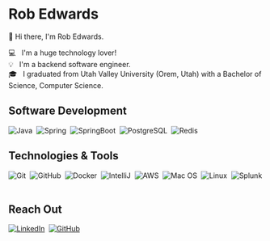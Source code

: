 # Rob Edwards
👋 Hi there, I'm Rob Edwards.

💻 &nbsp; I'm a huge technology lover!\
💡 &nbsp; I'm a backend software engineer.\
🎓 &nbsp; I graduated from Utah Valley University (Orem, Utah) with a Bachelor of Science, Computer Science.

## Software Development

![Java](https://img.shields.io/badge/Java-black?logo=Java&style=flat-square)&nbsp;
![Spring](https://img.shields.io/badge/Spring-black?logo=Spring&style=flat-square)&nbsp;
![SpringBoot](https://img.shields.io/badge/SpringBoot-black?logo=SpringBoot&style=flat-square)&nbsp;
![PostgreSQL](https://img.shields.io/badge/PostgreSql-black?logo=postgresql&style=flat-square)&nbsp;
![Redis](https://img.shields.io/badge/Redis-black?logo=Redis&style=flat-square)

## Technologies & Tools
![Git](https://img.shields.io/badge/Git-black?style=flat-square&logo=git)&nbsp;
![GitHub](https://img.shields.io/badge/-GitHub-181717?style=flat-square&logo=github)&nbsp;
![Docker](https://img.shields.io/badge/-Docker-black?style=flat-square&logo=docker)&nbsp;
![IntelliJ](https://img.shields.io/badge/-IntelliJ%20IDEA-black?style=flat-square&logo=jetbrains)&nbsp;
![AWS](https://img.shields.io/badge/AWS-black?&logo=Amazon-AWS&logoColor=F90)&nbsp;
![Mac OS](https://img.shields.io/badge/Mac%20OS-black?style=flat-square&logo=mac)&nbsp;
![Linux](https://img.shields.io/badge/Linux-black?style=flat-square&logo=linux)&nbsp;
![Splunk](https://img.shields.io/badge/Splunk-black?style=flat-square&logo=splunk)&nbsp;

## Reach Out
<a href="https://www.linkedin.com/in/rob-edwards-1295321" target="_blank"><img alt="LinkedIn" src="https://img.shields.io/badge/LinkedIn-0077B5?style=flat-square&logo=Linkedin&logoColor=white"></a>&nbsp;
<a href="https://github.com/edwardsre" target="_blank"><img alt="GitHub" src="https://img.shields.io/badge/@edwardsre-black?style=flat-square&logo=GitHub&logoColor=white"></a>

<!---
![Profile Visitors](https://visitor-badge.laobi.icu/badge?page_id=christopher-nash.christopher-nash)
-->

<!--
**edwardsre/edwardsre** is a ✨ _special_ ✨ repository because its `README.md` (this file) appears on your GitHub profile.
-->
